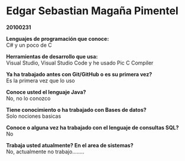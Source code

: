 # Edgar Sebastian Magaña Pimentel
**20100231**


**Lenguajes de programación que conoce:**  
C# y un poco de C

**Herramientas de desarrollo que usa:**  
Visual Studio, Visual Studio Code y he usado Pic C Compiler


**Ya ha trabajado antes con Git/GitHub o es su primera vez?**  
Es la primera vez que lo uso

**Conoce usted el lenguaje Java?**  
No, no lo conozco

**Tiene conocimiento o ha trabajado con Bases de datos?**  
Solo nociones basicas


**Conoce o alguna vez ha trabajado con el lenguaje de consultas SQL?**  
No

**Trabaja usted atualmente? En el area de sistemas?**  
No, actualmente no trabajo........